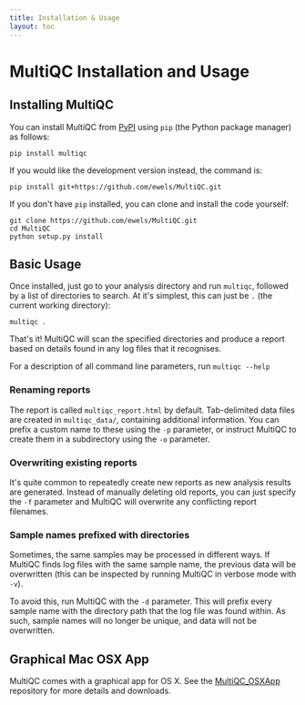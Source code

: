 ```yaml
---
title: Installation & Usage
layout: toc
---
```


# MultiQC Installation and Usage

## Installing MultiQC
You can install MultiQC from [PyPI](https://pypi.python.org/pypi/multiqc/0.1)
using `pip` (the Python package manager) as follows:
```
pip install multiqc
```

If you would like the development version instead, the command is:
```
pip install git+https://github.com/ewels/MultiQC.git
```

If you don't have `pip` installed, you can clone and install the code yourself:
```
git clone https://github.com/ewels/MultiQC.git
cd MultiQC
python setup.py install
```

## Basic Usage
Once installed, just go to your analysis directory and run `multiqc`, followed
by a list of directories to search. At it's simplest, this can just be `.`
(the current working directory):
```
multiqc .
```

That's it! MultiQC will scan the specified directories and produce a report
based on details found in any log files that it recognises.

For a description of all command line parameters, run `multiqc --help`

### Renaming reports
The report is called `multiqc_report.html` by default. Tab-delimited data files
are created in `multiqc_data/`, containing additional information.
You can prefix a custom name to these using the `-p` parameter, or instruct
MultiQC to create them in a subdirectory using the `-o` parameter.

### Overwriting existing reports
It's quite common to repeatedly create new reports as new analysis results
are generated. Instead of manually deleting old reports, you can just specify
the `-f` parameter and MultiQC will overwrite any conflicting report filenames.

### Sample names prefixed with directories
Sometimes, the same samples may be processed in different ways. If MultiQC
finds log files with the same sample name, the previous data will be overwritten
(this can be inspected by running MultiQC in verbose mode with `-v`).

To avoid this, run MultiQC with the `-d` parameter. This will prefix every
sample name with the directory path that the log file was found within. As
such, sample names will no longer be unique, and data will not be overwritten.


## Graphical Mac OSX App
MultiQC comes with a graphical app for OS X. See the
[MultiQC_OSXApp](https://github.com/ewels/MultiQC_OSXApp) repository
for more details and downloads.